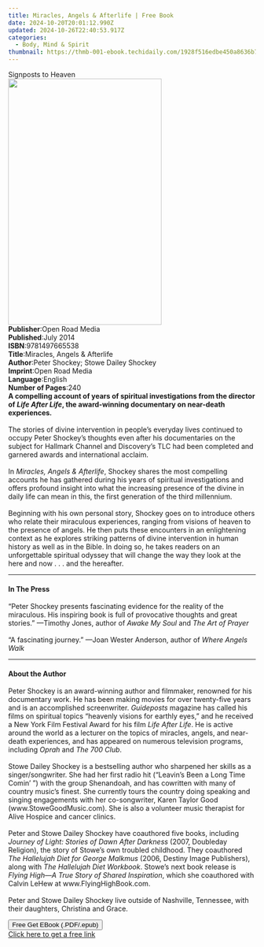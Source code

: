 ```yaml
---
title: Miracles, Angels & Afterlife | Free Book
date: 2024-10-20T20:01:12.990Z
updated: 2024-10-26T22:40:53.917Z
categories:
  - Body, Mind & Spirit
thumbnail: https://thmb-001-ebook.techidaily.com/1928f516edbe450a8636b7ca521b4d6624cb9160746c5a4f780e7feaf79a9c2a.jpg
---
```

<main id="book-container">
  <div class="flex flex-col">
    <div class="book-brief flex-1 py-6 px-4 sm:p-6 md:py-10 md:px-8">
      <!-- brief-->
      <div class="book-brief-main">Signposts to Heaven</div>
    </div>
    <div
      class="book-meta-info flex-1 grid gap-4 col-start-1 col-end-3 row-start-1 sm:mb-6 sm:grid-cols-4 lg:gap-6 lg:col-start-2 lg:row-end-6 lg:row-span-6 lg:mb-0"
    >
      <div
        class="book-meta-info-left place-content-center mt-4 p-4 text-sm leading-6 col-start-2 col-span-2 dark:text-slate-400"
      >
        <img
          class="w-full h-500 object-cover rounded-lg sm:h-255 sm:col-span-2 lg:col-span-full"
          src="https://img-001-ebook.techidaily.com/b2d5b13c3a1987cdede1c135e3a584e71ea26d8be38a113060f10722eb3a6665.jpg"
          alt=""
          width="312"
          height="500"
        />
      </div>
      <div
        class="book-meta-info-right mt-2 col-start-1 row-start-2 col-span-3 self-center"
      >
        <!-- meta data  -->
        <div class="flex flex-col px-4 md:px-8">
          <div class="flex-1">
            <strong>Publisher</strong>:<span class="px-2">Open Road Media</span>
          </div>
          <div class="flex-1">
            <strong>Published</strong>:<span class="px-2">July 2014</span>
          </div>
          <div class="flex-1">
            <strong>ISBN</strong>:<span class="px-2">9781497665538</span>
          </div>
          <div class="flex-1">
            <strong>Title</strong>:<span class="px-2"
              >Miracles, Angels &amp; Afterlife</span
            >
          </div>
          <div class="flex-1">
            <strong>Author</strong>:<span class="px-2"
              >Peter Shockey; Stowe Dailey Shockey</span
            >
          </div>
          <div class="flex-1">
            <strong>Imprint</strong>:<span class="px-2">Open Road Media</span>
          </div>
          <div class="flex-1">
            <strong>Language</strong>:<span class="px-2">English</span>
          </div>
          <div class="flex-1">
            <strong>Number of Pages</strong>:<span class="px-2">240</span>
          </div>
        </div>
      </div>
    </div>
    <div class="book-description flex-1 py-6 px-4 sm:p-6 md:py-10 md:px-8">
      <div class="book-description-main">
        <div accordion-content="" id="description">
          <b
            >A compelling account of years of spiritual investigations from the
            director of <i>Life After Life</i>, the award-winning documentary on
            near-death experiences<i>.</i></b
          ><br /><br />
          The stories of divine intervention in people’s everyday lives
          continued to occupy Peter Shockey’s thoughts even after his
          documentaries on the subject for Hallmark Channel and Discovery’s TLC
          had been completed and garnered awards and international acclaim.<br />
          &nbsp;<br />
          In <i>Miracles, Angels &amp; Afterlife</i>, Shockey shares the most
          compelling accounts he has gathered during his years of spiritual
          investigations and offers profound insight into what the increasing
          presence of the divine in daily life can mean in this, the first
          generation of the third millennium.<br />
          &nbsp;<br />
          Beginning with his own personal story, Shockey goes on to introduce
          others who relate their miraculous experiences, ranging from visions
          of heaven to the presence of angels.&nbsp;He then puts these
          encounters in an enlightening context as he explores striking patterns
          of divine intervention in human history as well as in the Bible. In
          doing so, he takes readers on an unforgettable spiritual odyssey that
          will change the way they look at the here and now . . . and the
          hereafter.
        </div>
        <div class="accordion-fader"></div>
      </div>
    </div>
    <div class="book-excerpts flex-1 py-6 px-4 sm:p-6 md:py-10 md:px-8">
      <!-- excerpts-->
      <div class="book-excerpts-main">
        <hr />
        <h4 class="placeholder placeholder-heading">
          <span>In The Press</span>
        </h4>
        <p>
          “Peter Shockey presents fascinating evidence for the reality of the
          miraculous. His inspiring book is full of provocative thoughts and
          great stories.” —Timothy Jones, author of <i>Awake My Soul</i> and
          <i>The Art of Prayer&nbsp;</i><br />&nbsp;<br />“A fascinating
          journey.” —Joan Wester Anderson, author of <i>Where Angels Walk</i
          ><br />
        </p>
      </div>
    </div>
    <div class="book-about-author flex-1 py-6 px-4 sm:p-6 md:py-10 md:px-8">
      <!-- about author-->
      <div class="book-main-author-main">
        <hr />
        <h4 class="placeholder placeholder-heading">
          <span>About the Author</span>
        </h4>
        <p>
          Peter Shockey is an award-winning author and filmmaker, renowned for
          his documentary work. He has been making movies for over twenty-five
          years and is an accomplished screenwriter. <i>Guideposts </i>magazine
          has called his films on spiritual topics “heavenly visions for earthly
          eyes,” and he received a New York Film Festival Award for his film
          <i>Life After Life</i>. He is active around the world as a lecturer on
          the topics of miracles, angels, and near-death experiences, and has
          appeared on numerous television programs, including <i>Oprah</i> and
          <i>The 700 Club</i>.<br />&nbsp;<br />Stowe Dailey Shockey is a
          bestselling author who sharpened her skills as a singer/songwriter.
          She had her first radio hit (“Leavin’s Been a Long Time Comin’ ”) with
          the group Shenandoah, and has cowritten with many of country music’s
          finest. She currently tours the country doing speaking and singing
          engagements with her co-songwriter, Karen Taylor Good
          (<span>www.StoweGoodMusic.com</span>). She is also a volunteer music
          therapist for Alive Hospice and cancer clinics.&nbsp;<br />&nbsp;<br />Peter
          and Stowe Dailey Shockey have coauthored five books, including
          <i>Journey of Light: Stories of Dawn After Darkness </i>(2007,
          Doubleday Religion), the story of Stowe’s own troubled childhood. They
          coauthored <i>The Hallelujah Diet for George Malkmus</i> (2006,
          Destiny Image Publishers), along with
          <i>The Hallelujah Diet Workbook</i>. Stowe’s next book release is
          <i>Flying High—A True Story of Shared Inspiration</i>, which she
          coauthored with Calvin LeHew at
          <span>www.FlyingHighBook.com</span>.<br />&nbsp;<br />Peter and Stowe
          Dailey Shockey live outside of Nashville, Tennessee, with their
          daughters, Christina and Grace.
        </p>
      </div>
    </div>
    <div class="book-free-get flex-1 py-6 px-4 sm:p-6 md:py-10 md:px-8">
      <button
        id="btn-free-get"
        class="bg-blue-500 hover:bg-blue-700 text-white font-bold py-2 px-4 rounded"
      >
        Free Get EBook (.PDF/.epub)
      </button>
      <div id="countdown-display" class="px-2 text-lg mt-2"></div>
      <a
        id="free-link"
        class="hidden bg-blue-500 hover:bg-blue-700 text-white font-bold py-2 px-4 rounded"
        href="https://www.ebooks.com/en-us/book/1733676/miracles-angels-afterlife/peter-shockey/"
        target="_blank"
        >Click here to get a free link</a
      >
    </div>
    <script>
      let countdownTime = 0;
      let countdownInterval = null;
      document
        .getElementById('btn-free-get')
        .addEventListener('click', startCountdown);
      function startCountdown() {
        countdownTime = new Date().getTime() + 60000 * 3;
        countdownInterval = setInterval(updateCountdown, 1000);
        document.getElementById('btn-free-get').disabled = true;
        document
          .getElementById('btn-free-get')
          .classList.add('bg-gray-500', 'cursor-not-allowed');
      }
      function updateCountdown() {
        let currentTime = new Date().getTime();
        let timeLeft = countdownTime - currentTime;
        let secondsLeft = Math.floor(timeLeft / 1000);
        document.getElementById('countdown-display').innerHTML =
          `Remaining time: ${secondsLeft} seconds.`;
        if (secondsLeft <= 0) {
          clearInterval(countdownInterval);
          document.getElementById('btn-free-get').classList.add('hidden');
          document.getElementById('free-link').classList.remove('hidden');
          document.getElementById('countdown-display').innerHTML = '';
        }
      }
    </script>
  </div>
</main>

<ins class="adsbygoogle"
      style="display:block"
      data-ad-client="ca-pub-7571918770474297"
      data-ad-slot="8358498916"
      data-ad-format="auto"
      data-full-width-responsive="true"></ins>
    
